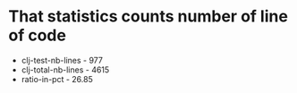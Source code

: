 # That statistics counts number of line of code
* clj-test-nb-lines - 977
* clj-total-nb-lines - 4615
* ratio-in-pct - 26.85